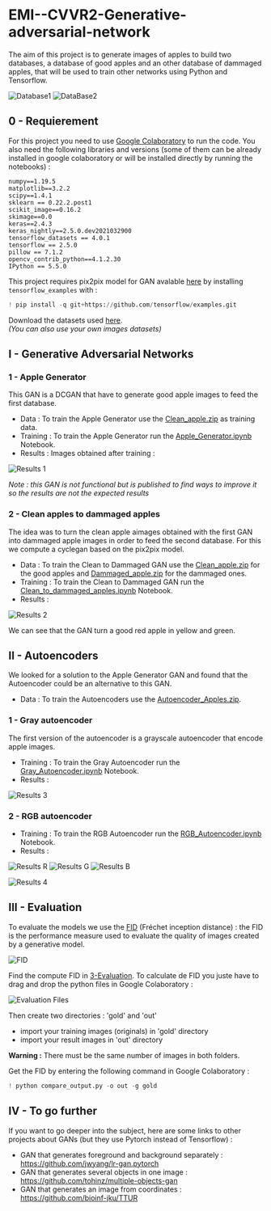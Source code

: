 # EMI--CVVR2-Generative-adversarial-network
The aim of this project is to generate images of apples to build two databases, a database of good apples and an other database of dammaged apples, that will be used to train other networks using Python and Tensorflow.

![Database1](/Ressources/database1.JPG) ![DataBase2](/Ressources/database2.JPG)
## 0 - Requierement 
For this project you need to use [Google Colaboratory](https://colab.research.google.com/notebooks/intro.ipynb) to run the code. 
You also need the following libraries and versions (some of them can be already installed in google colaboratory or will be installed directly by running the notebooks) :
```
numpy==1.19.5
matplotlib==3.2.2
scipy==1.4.1
sklearn == 0.22.2.post1
scikit_image==0.16.2
skimage==0.0
keras==2.4.3
keras_nightly==2.5.0.dev2021032900
tensorflow_datasets == 4.0.1
tensorflow == 2.5.0
pillow == 7.1.2
opencv_contrib_python==4.1.2.30
IPython == 5.5.0
```
This project requires pix2pix model for GAN avalable [here](https://github.com/tensorflow/examples.git) by installing `tensorflow_examples` with :
```python
! pip install -q git+https://github.com/tensorflow/examples.git
```

Download the datasets used [here](https://github.com/DelphineGambier/EMI--CVVR2-Generative-adversarial-network/tree/main/Datasets).  
*(You can also use your own images datasets)*

## I - Generative Adversarial Networks
### 1 - Apple Generator
This GAN is a DCGAN that have to generate good apple images to feed the first database.
- Data :
To train the Apple Generator use the [Clean_apple.zip](https://github.com/DelphineGambier/EMI--CVVR2-Generative-adversarial-network/blob/main/Datasets/Clean_apple-20210701T103559Z-001.zip) as training data.
- Training :
To train the Apple Generator run the [Apple_Generator.ipynb](https://github.com/DelphineGambier/EMI--CVVR2-Generative-adversarial-network/blob/main/1-GANs/Apple_Generator.ipynb) Notebook.
- Results : 
Images obtained after training  :

![Results 1](/Ressources/results1.png)

*Note : this GAN is not functional but is published to find ways to improve it so the results are not the expected results*

### 2 - Clean apples to dammaged apples
The idea was to turn the clean apple aimages obtained with the first GAN into dammaged apple images in order to feed the second database. For this we compute a cyclegan based on the pix2pix model.
- Data :
To train the Clean to Dammaged GAN use the [Clean_apple.zip](https://github.com/DelphineGambier/EMI--CVVR2-Generative-adversarial-network/blob/main/Datasets/Clean_apple-20210701T103559Z-001.zip) for the good apples and [Dammaged_apple.zip](https://github.com/DelphineGambier/EMI--CVVR2-Generative-adversarial-network/blob/main/Datasets/Dammaged_apple-20210701T103602Z-001.zip) for the dammaged ones.
- Training :
To train the Clean to Dammaged GAN run the [Clean_to_dammaged_apples.ipynb](https://github.com/DelphineGambier/EMI--CVVR2-Generative-adversarial-network/blob/main/1-GANs/Clean_to_dammaged_apples.ipynb) Notebook.
- Results : 

![Results 2](/Ressources/results2.png)

We can see that the GAN turn a good red apple in yellow and green.

## II - Autoencoders
We looked for a solution to the Apple Generator GAN and found that the Autoencoder could be an alternative to this GAN.
- Data : 
To train the Autoencoders use the [Autoencoder_Apples.zip](https://github.com/DelphineGambier/EMI--CVVR2-Generative-adversarial-network/blob/main/Datasets/Autoencoder_Apples-20210701T103555Z-001.zip).
### 1 - Gray autoencoder
The first version of the autoencoder is a grayscale autoencoder that encode apple images.
- Training : 
To train the Gray Autoencoder run the [Gray_Autoencoder.ipynb](https://github.com/DelphineGambier/EMI--CVVR2-Generative-adversarial-network/blob/main/2-Autoencoders/Gray_Autoencoder.ipynb) Notebook.
- Results : 

![Results 3](/Ressources/results3.png)

### 2 - RGB autoencoder
- Training :
To train the RGB Autoencoder run the [RGB_Autoencoder.ipynb](https://github.com/DelphineGambier/EMI--CVVR2-Generative-adversarial-network/blob/main/2-Autoencoders/RGB_Autoencoder.ipynb) Notebook.
- Results : 

![Results R](/Ressources/resultsr.png)
![Results G](/Ressources/resultsg.png)
![Results B](/Ressources/resultsb.png)

![Results 4](/Ressources/results4.png)

## III - Evaluation 
To evaluate the models we use the [FID](https://en.wikipedia.org/wiki/Fr%C3%A9chet_inception_distance) (Fréchet inception distance) : the FID is the performance measure used to evaluate the quality of images created by a generative model. 

![FID](/Ressources/FID.jpg)

Find the compute FID in [3-Evaluation](https://github.com/DelphineGambier/EMI--CVVR2-Generative-adversarial-network/tree/main/3-Evaluation).
To calculate de FID you juste have to drag and drop the python files in Google Colaboratory : 

![Evaluation Files](/Ressources/eval_files.png) 

Then create two directories : 'gold' and 'out'
- import your training images (originals) in 'gold' directory
- import your result images in 'out' directory 

**Warning :** There must be the same number of images in both folders. 

Get the FID by entering the following command in Google Colaboratory :
```python
! python compare_output.py -o out -g gold
```
## IV -  To go further
If you want to go deeper into the subject, here are some links to other projects about GANs (but they use Pytorch instead of Tensorflow) :
- GAN that generates foreground and background separately : https://github.com/jwyang/lr-gan.pytorch
- GAN that generates several objects in one image : https://github.com/tohinz/multiple-objects-gan
- GAN that generates an image from coordinates : https://github.com/bioinf-jku/TTUR
